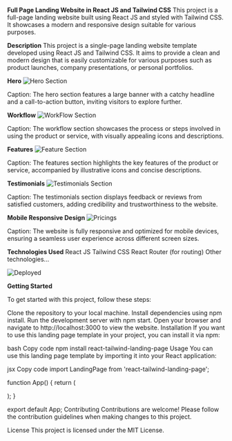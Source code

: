 **Full Page Landing Website in React JS and Tailwind CSS**
This project is a full-page landing website built using React JS and styled with Tailwind CSS. It showcases a modern and responsive design suitable for various purposes.


**Description**
This project is a single-page landing website template developed using React JS and Tailwind CSS. It aims to provide a clean and modern design that is easily customizable for various purposes such as product launches, company presentations, or personal portfolios.


**Hero**
![Hero Section](https://github.com/Dilawarkhaninfo/virtualR/assets/130894444/acfce3c8-e5c3-4774-bd10-cc2d7f8d23ec)

Caption: The hero section features a large banner with a catchy headline and a call-to-action button, inviting visitors to explore further.

**Workflow**
![WorkFlow Section](https://github.com/Dilawarkhaninfo/virtualR/assets/130894444/ea04bcdf-119a-4209-8bb8-fcf27aa23b58)

Caption: The workflow section showcases the process or steps involved in using the product or service, with visually appealing icons and descriptions.

**Features**
![Feature Section](https://github.com/Dilawarkhaninfo/virtualR/assets/130894444/df004a16-ab1d-4b55-84a5-477f263d9d93)

Caption: The features section highlights the key features of the product or service, accompanied by illustrative icons and concise descriptions.

**Testimonials**
![Testimonials Section](https://github.com/Dilawarkhaninfo/virtualR/assets/130894444/dd41ebae-c2a3-475b-8dc9-d262f3db9aa4)

Caption: The testimonials section displays feedback or reviews from satisfied customers, adding credibility and trustworthiness to the website.

**Mobile Responsive Design**
![Pricings](https://github.com/Dilawarkhaninfo/virtualR/assets/130894444/0dad94f8-f553-418e-b31f-3e08a1bbaed2)

Caption: The website is fully responsive and optimized for mobile devices, ensuring a seamless user experience across different screen sizes.

**Technologies Used**
React JS
Tailwind CSS
React Router (for routing)
Other technologies...

![Deployed](https://github.com/Dilawarkhaninfo/virtualR/assets/130894444/fce7a8a1-d9a9-4794-91bb-82499657afc8)


**Getting Started**

To get started with this project, follow these steps:

Clone the repository to your local machine.
Install dependencies using npm install.
Run the development server with npm start.
Open your browser and navigate to http://localhost:3000 to view the website.
Installation
If you want to use this landing page template in your project, you can install it via npm:

bash
Copy code
npm install react-tailwind-landing-page
Usage
You can use this landing page template by importing it into your React application:

jsx
Copy code
import LandingPage from 'react-tailwind-landing-page';

function App() {
  return (
    <div className="App">
      <LandingPage />
    </div>
  );
}

export default App;
Contributing
Contributions are welcome! Please follow the contribution guidelines when making changes to this project.

License
This project is licensed under the MIT License.
